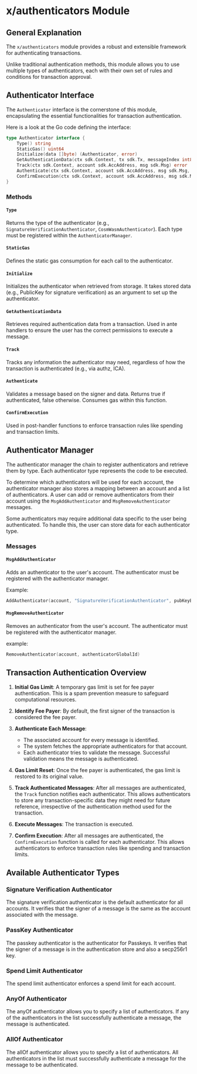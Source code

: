# x/authenticators Module

## General Explanation

The `x/authenticators` module provides a robust and extensible framework for authenticating transactions. 

Unlike traditional authentication methods, this module allows you to use multiple types of authenticators,
each with their own set of rules and conditions for transaction approval.

## Authenticator Interface

The `Authenticator` interface is the cornerstone of this module, encapsulating the essential functionalities 
for transaction authentication.

Here is a look at the Go code defining the interface:

```go
type Authenticator interface {
    Type() string
    StaticGas() uint64
    Initialize(data []byte) (Authenticator, error)
    GetAuthenticationData(ctx sdk.Context, tx sdk.Tx, messageIndex int8, simulate bool) (AuthenticatorData, error)
    Track(ctx sdk.Context, account sdk.AccAddress, msg sdk.Msg) error
    Authenticate(ctx sdk.Context, account sdk.AccAddress, msg sdk.Msg, authenticationData AuthenticatorData) AuthenticationResult
    ConfirmExecution(ctx sdk.Context, account sdk.AccAddress, msg sdk.Msg, authenticationData AuthenticatorData) ConfirmationResult
}
```
### Methods

#### `Type`
Returns the type of the authenticator (e.g., `SignatureVerificationAuthenticator`, `CosmWasmAuthenticator`). Each type must be registered within the `AuthenticatorManager`.

#### `StaticGas`
Defines the static gas consumption for each call to the authenticator.

#### `Initialize`
Initializes the authenticator when retrieved from storage. It takes stored data (e.g., PublicKey for signature verification) as an argument to set up the authenticator.

#### `GetAuthenticationData`
Retrieves required authentication data from a transaction. Used in ante handlers to ensure the user has the correct permissions to execute a message.

#### `Track`
Tracks any information the authenticator may need, regardless of how the transaction is authenticated (e.g., via authz, ICA).

#### `Authenticate`
Validates a message based on the signer and data. Returns true if authenticated, false otherwise. Consumes gas within this function.

#### `ConfirmExecution`
Used in post-handler functions to enforce transaction rules like spending and transaction limits.

## Authenticator Manager

The authenticator manager the chain to register authenticators and retrieve them by type. Each authenticator type
represents the code to be executed. 

To determine which authenticators will be used for each account, the authenticator manager also stores a mapping 
between an account and a list of authenticators. A user can add or remove authenticators from their account using the
`MsgAddAuthenticator` and `MsgRemoveAuthenticator` messages.

Some authenticators may require additional data specific to the user being authenticated. To handle this, the user
can store data for each authenticator type. 

### Messages

#### `MsgAddAuthenticator`
Adds an authenticator to the user's account. The authenticator must be registered with the authenticator manager.

Example:

```go
AddAuthenticator(account, "SignatureVerificationAuthenticator", pubKeyBytes) 
```

#### `MsgRemoveAuthenticator`
Removes an authenticator from the user's account. The authenticator must be registered with the authenticator manager.

example:

```go
RemoveAuthenticator(account, authenticatorGlobalId)
``` 

## Transaction Authentication Overview

1. **Initial Gas Limit**: A temporary gas limit is set for fee payer authentication. This is a spam prevention measure to safeguard computational resources.

2. **Identify Fee Payer**: By default, the first signer of the transaction is considered the fee payer.

3. **Authenticate Each Message**:
    - The associated account for every message is identified.
    - The system fetches the appropriate authenticators for that account.
    - Each authenticator tries to validate the message. Successful validation means the message is authenticated.

4. **Gas Limit Reset**: Once the fee payer is authenticated, the gas limit is restored to its original value.

5. **Track Authenticated Messages**: After all messages are authenticated, the `Track` function notifies each authenticator. This allows authenticators to store any transaction-specific data they might need for future reference, irrespective of the authentication method used for the transaction.

6. **Execute Messages**: The transaction is executed.

7. **Confirm Execution**: After all messages are authenticated, the `ConfirmExecution` function is called for each authenticator. This allows authenticators to enforce transaction rules like spending and transaction limits.

## Available Authenticator Types

### Signature Verification Authenticator

The signature verification authenticator is the default authenticator for all accounts. It verifies that the signer of a message is the same as the account associated with the message.

### PassKey Authenticator

The passkey authenticator is the authenticator for Passkeys. It verifies that the signer of a message is in the authentication store and also a secp256r1 key.

### Spend Limit Authenticator

The spend limit authenticator enforces a spend limit for each account. 

### AnyOf Authenticator

The anyOf authenticator allows you to specify a list of authenticators. If any of the authenticators in the list successfully authenticate a message, the message is authenticated.

### AllOf Authenticator

The allOf authenticator allows you to specify a list of authenticators. All authenticators in the list must successfully authenticate a message for the message to be authenticated.

